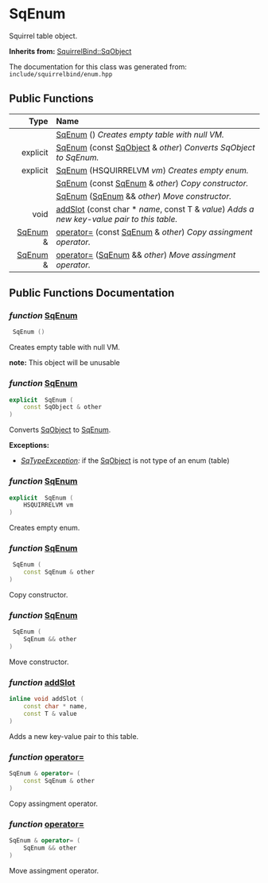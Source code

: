 SqEnum
===================================

Squirrel table object. 

**Inherits from:** [SquirrelBind::SqObject](SquirrelBind_SqObject.html)

The documentation for this class was generated from: `include/squirrelbind/enum.hpp`



## Public Functions

| Type | Name |
| -------: | :------- |
|   | [SqEnum](#0556f70a) ()  _Creates empty table with null VM._ |
|  explicit  | [SqEnum](#d1d546c0) (const [SqObject](SquirrelBind_SqObject.html) & _other_)  _Converts SqObject to SqEnum._ |
|  explicit  | [SqEnum](#f3f1589b) (HSQUIRRELVM _vm_)  _Creates empty enum._ |
|   | [SqEnum](#625568c6) (const [SqEnum](SquirrelBind_SqEnum.html) & _other_)  _Copy constructor._ |
|   | [SqEnum](#ca04cb4c) ([SqEnum](SquirrelBind_SqEnum.html) && _other_)  _Move constructor._ |
|  void | [addSlot](#945e5c12) (const char * _name_, const T & _value_)  _Adds a new key-value pair to this table._ |
|  [SqEnum](SquirrelBind_SqEnum.html) & | [operator=](#36f4cdcc) (const [SqEnum](SquirrelBind_SqEnum.html) & _other_)  _Copy assingment operator._ |
|  [SqEnum](SquirrelBind_SqEnum.html) & | [operator=](#7ba2c2f1) ([SqEnum](SquirrelBind_SqEnum.html) && _other_)  _Move assingment operator._ |


## Public Functions Documentation

### _function_ <a id="0556f70a" href="#0556f70a">SqEnum</a>

```cpp
 SqEnum () 
```

Creates empty table with null VM. 

**note:** This object will be unusable 


### _function_ <a id="d1d546c0" href="#d1d546c0">SqEnum</a>

```cpp
explicit  SqEnum (
    const SqObject & other
) 
```

Converts [SqObject](SquirrelBind_SqObject.html) to [SqEnum](SquirrelBind_SqEnum.html). 

**Exceptions:**
* _[SqTypeException](SquirrelBind_SqTypeException.html):_ if the [SqObject](SquirrelBind_SqObject.html) is not type of an enum (table) 


### _function_ <a id="f3f1589b" href="#f3f1589b">SqEnum</a>

```cpp
explicit  SqEnum (
    HSQUIRRELVM vm
) 
```

Creates empty enum. 

### _function_ <a id="625568c6" href="#625568c6">SqEnum</a>

```cpp
 SqEnum (
    const SqEnum & other
) 
```

Copy constructor. 

### _function_ <a id="ca04cb4c" href="#ca04cb4c">SqEnum</a>

```cpp
 SqEnum (
    SqEnum && other
) 
```

Move constructor. 

### _function_ <a id="945e5c12" href="#945e5c12">addSlot</a>

```cpp
inline void addSlot (
    const char * name,
    const T & value
) 
```

Adds a new key-value pair to this table. 

### _function_ <a id="36f4cdcc" href="#36f4cdcc">operator=</a>

```cpp
SqEnum & operator= (
    const SqEnum & other
) 
```

Copy assingment operator. 

### _function_ <a id="7ba2c2f1" href="#7ba2c2f1">operator=</a>

```cpp
SqEnum & operator= (
    SqEnum && other
) 
```

Move assingment operator. 



